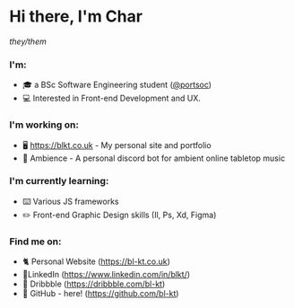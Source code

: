 # **Hi there, I'm Char**

*they/them*

### **I'm**:
- 🎓 a BSc Software Engineering student ([@portsoc](httpsL//github.com/portsoc))
- 💻 Interested in Front-end Development and UX.

### **I'm working on**:
- 🖥️ https://blkt.co.uk - My personal site and portfolio
- 🎵 Ambience - A personal discord bot for ambient online tabletop music

### **I'm currently learning**:
- ⌨️ Various JS frameworks
- ✏️ Front-end Graphic Design skills (Il, Ps, Xd, Figma)

### **Find me on**:

- 🐈 Personal Website (https://bl-kt.co.uk)
- 👔LinkedIn (https://www.linkedin.com/in/blkt/)
- 🎨 Dribbble (https://dribbble.com/bl-kt)
- 💾 GitHub - here! (https://github.com/bl-kt)

